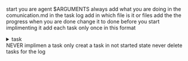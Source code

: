start you are agent $ARGUMENTS always add what you are doing in the comunication.md in the task log add in which file is it or files add the the progress when you are done change it to done before you start implimenting it add each task only once in this format
<details>
<summary>task</summary>

**Agent:** Agent $ARGUMENTS
**Timestamp:** 2025-07-14
**Description:** y
**Status:** In Progress

</details>
NEVER implimen a task only creat a task in not started state
never delete tasks for the log